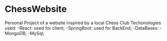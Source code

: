 # ChessWebsite
Personal Project of a website inspired by a local Chess Club
Techonologies used: -React: used for client;
                    -SpringBoot: used for BackEnd;
                    -DataBases: -MongoDB;
                                -MySql;
                  
